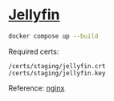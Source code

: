 # [Jellyfin](https://jellyfin.org)

```sh
docker compose up --build
```
Required certs:
```
/certs/staging/jellyfin.crt
/certs/staging/jellyfin.key
```

Reference: [nginx](https://jellyfin.org/docs/general/networking/nginx/)